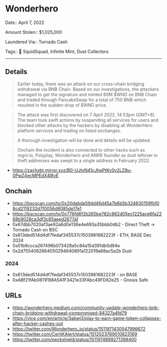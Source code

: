 # Wonderhero

Date:: April 7, 2022

Amount Stolen:: $1,025,000

Laundered Via:: Tornado Cash

Tags:: 🔑 SquidSquad, Infinite Mint, Dust Collectors


---


## Details

> Earlier today, there was an attack on our cross-chain bridging withdrawal via BNB Chain. Based on our investigations, the attackers managed to get the signature and minted 80M $WND on BNB Chain and traded through PancakeSwap for a total of 750 BNB which resulted in the sudden drop of $WND price.

> The attack was first discovered on 7 April 2022, 14:53pm (GMT+8). The team took swift actions by suspending all services for users and blocked other attacks by the hackers by disabling all WonderHero platform services and trading on listed exchanges.

> A thorough investigation will be done and details will be updated.


> Onchain the incident is also connected to other hacks such as mgnr.io, Polyplay, Wonderhero and ANKR founder as dust leftover in theft addresses was swept to a single address in February 2022.

- https://zachxbt.mirror.xyz/B0-UJtxN41cJhpPtKv0v2LZ8u-0PwZ4ecMPEdX4l8vE


## Onchain

- https://bscscan.com/tx/0x20dabda59dd46d45a7b6b5b324830159fb108cd2119232d7f0056d8085de17e1
- https://bscscan.com/tx/0x776fd6f2b265be782c862d05ecf225ace6fa2268b9028ca3df3c65aeed2677a1
- 0x67dbb7020af3ae92a6d0e136e4e693a35bbb0db2 - Direct Theft -> Tornado Cash on BSC
- 0x613ded514d4df7fedaf345537c1503981682223f - ETH, BASE Dec 2024
- 0x01b9ccca267496b073428a5c84a15d391db5d94e
- 0x2d7554062664050294640891a122019a68ac5a2b Dust

### 2024

- 0x613ded514d4df7fedaf345537c1503981682223f - on BASE
- 0xABf21fAb0811FB8A5A1F3421e33FAbc49FD82e25 - Gnosis Safe


## URLs

- https://wonderhero.medium.com/community-update-wonderhero-bnb-chain-bridging-withdrawal-compromised-84327a4fd79
- https://vice.com/en/article/3abwj3/play-to-earn-game-token-collapses-after-hacker-cashes-out
- https://twitter.com/Wonderhero_io/status/1511971430547996672
- https://twitter.com/CertiKAlert/status/1512023769010823169
- https://twitter.com/peckshield/status/1511974889271398400
